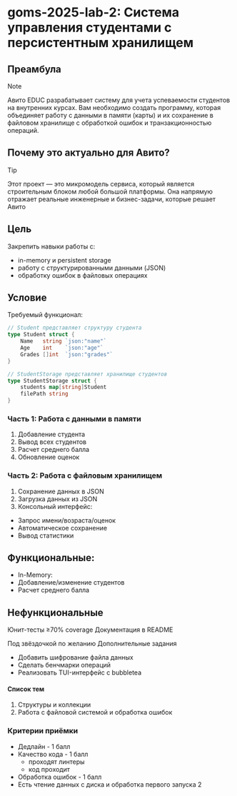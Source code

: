 # goms-2025-lab-2: Система управления студентами с персистентным хранилищем

## **Преамбула**
> [!NOTE]
>
> Авито EDUC разрабатывает систему для учета успеваемости студентов на внутренних курсах. Вам необходимо создать программу, которая объединяет работу с данными в памяти (карты) и их сохранение в файловом хранилище с обработкой ошибок и транзакционностью операций.

## Почему это актуально для Авито?
> [!TIP]
>
> Этот проект — это микромодель сервиса, который является строительным блоком любой большой платформы. Она напрямую отражает реальные инженерные и бизнес-задачи, которые решает Авито

## Цель
Закрепить навыки работы с:
- in-memory и persistent storage 
- работу с структурированными данными (JSON)
- обработку ошибок в файловых операциях

## Условие
Требуемый функционал:
```go
// Student представляет структуру студента
type Student struct {
    Name   string `json:"name"`
    Age    int    `json:"age"`
    Grades []int  `json:"grades"`
}

// StudentStorage представляет хранилище студентов
type StudentStorage struct {
    students map[string]Student
    filePath string
}
```

### Часть 1: Работа с данными в памяти
1. Добавление студента
2. Вывод всех студентов
3. Расчет среднего балла
4. Обновление оценок

### Часть 2: Работа с файловым хранилищем
1. Сохранение данных в JSON
2. Загрузка данных из JSON
3. Консольный интерфейс:
- Запрос имени/возраста/оценок
- Автоматическое сохранение
- Вывод статистики

## Функциональные:
- In-Memory:
- Добавление/изменение студентов
- Расчет среднего балла

## Нефункциональные
Юнит-тесты ≥70% coverage
Документация в README


Под звёздочкой по желанию Дополнительные задания
- Добавить шифрование файла данных
- Сделать бенчмарки операций
- Реализовать TUI-интерфейс с bubbletea

#### **Список тем**
1. Структуры и коллекции
2. Работа с файловой системой и обработка ошибок

### Критерии приёмки
- Дедлайн - 1 балл
- Качество кода - 1 балл 
  - проходят линтеры
  - код проходит
- Обработка ошибок - 1 балл
- Есть чтение данных с диска и обработка первого запуска 2
